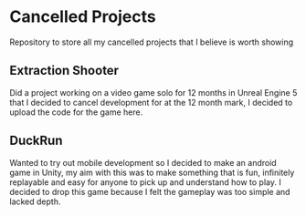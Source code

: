 # Cancelled Projects

Repository to store all my cancelled projects that I believe is worth showing

## Extraction Shooter

Did a project working on a video game solo for 12 months in Unreal Engine 5 that I decided to cancel development for at the 12 month mark, I decided to upload the code for the game here.

## DuckRun

Wanted to try out mobile development so I decided to make an android game in Unity, my aim with this was to make something that is fun, infinitely replayable and easy for anyone to pick up and understand how to play. I decided to drop this game because I felt the gameplay was too simple and lacked depth.

